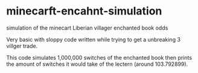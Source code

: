# minecarft-encahnt-simulation
simulation of the minecart Liberian villager enchanted book odds

Very basic with sloppy code written while trying to get a unbreaking 3 villger trade.

This code simulates 1,000,000 switches of the enchanted book then prints the amount of switches it would take of the lectern (around 103.792899).
